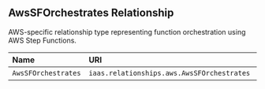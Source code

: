 ## AwsSFOrchestrates Relationship

AWS-specific relationship type representing function orchestration using AWS Step Functions.

| Name | URI | Version | Derived From |
|:---- |:--- |:------- |:------------ |
| `AwsSFOrchestrates` | `iaas.relationships.aws.AwsSFOrchestrates` | 1.0.0 | `iaas.relationships.abstract.Orchestrates` |
